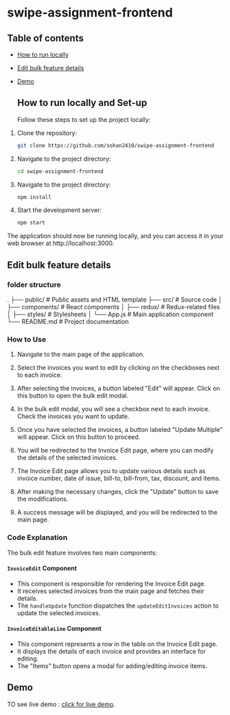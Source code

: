 # swipe-assignment-frontend

## Table of contents

* [How to run locally](#run-local)
* [Edit bulk feature details](#bulk-edit)
* [Demo](#demo)

  <a name="run-local"/>

  ## How to run locally and Set-up

  Follow these steps to set up the project locally:

1. Clone the repository:
   ```bash
   git clone https://github.com/sohan2410/swipe-assignment-frontend
2. Navigate to the project directory:
    ```bash
    cd swipe-assignment-frontend
3. Navigate to the project directory:
    ```bash
    npm install
3. Start the development server:
    ```bash
    npm start
The application should now be running locally, and you can access it in your web browser at http://localhost:3000.

<a name="bulk-edit"/>

## Edit bulk feature details

### folder structure 

 . 
├── public/          # Public assets and HTML template
├── src/             # Source code
│   ├── components/  # React components
│   ├── redux/       # Redux-related files
│   ├── styles/      # Stylesheets
│   └── App.js       # Main application component
└── README.md        # Project documentation


### How to Use

1. Navigate to the main page of the application.

2. Select the invoices you want to edit by clicking on the checkboxes next to each invoice.

3. After selecting the invoices, a button labeled "Edit" will appear. Click on this button to open the bulk edit modal.

4. In the bulk edit modal, you will see a checkbox next to each invoice. Check the invoices you want to update.

5. Once you have selected the invoices, a button labeled "Update Multiple" will appear. Click on this button to proceed.

6. You will be redirected to the Invoice Edit page, where you can modify the details of the selected invoices.

7. The Invoice Edit page allows you to update various details such as invoice number, date of issue, bill-to, bill-from, tax, discount, and items.

8. After making the necessary changes, click the "Update" button to save the modifications.

9. A success message will be displayed, and you will be redirected to the main page.

### Code Explanation

The bulk edit feature involves two main components:

#### `InvoiceEdit` Component

- This component is responsible for rendering the Invoice Edit page.
- It receives selected invoices from the main page and fetches their details.
- The `handleUpdate` function dispatches the `updateEditInvoices` action to update the selected invoices.

#### `InvoiceEditableLine` Component

- This component represents a row in the table on the Invoice Edit page.
- It displays the details of each invoice and provides an interface for editing.
- The "Items" button opens a modal for adding/editing invoice items.

<a name="demo"/>

## Demo

TO see live demo : [click for live demo](https://swipe-payment.netlify.app/).

  
